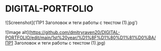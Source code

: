 # DIGITAL-PORTFOLIO

![Screenshot]('ПР1 Заголовок и теги работы с текстом (1).jpg')

![Image alt](https://github.com/dmitryraven20/DIGITAL-PORTFOLIO/edit/main/1st%20year/%D1%8F%D1%80%D1%81%D0%BA/ПР1 Заголовок и теги работы с текстом (1).jpg)

